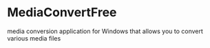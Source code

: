 # MediaConvertFree
media conversion application for Windows that allows you to convert various media files
